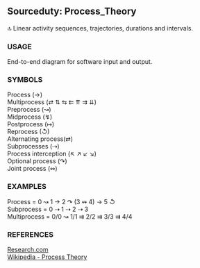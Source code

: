 ## Sourceduty: Process_Theory

🔝 Linear activity sequences, trajectories, durations and intervals.

### USAGE

End-to-end diagram for software input and output.

### SYMBOLS

Process (→)
<br />
Multiprocess (⇄ ⇅ ⇆ ⇇ ⇈ ⇉ ⇊)
<br />
Preprocess (↝) 
<br />
Midprocess (↯) 
<br />
Postprocess (↦)
<br />
Reprocess (↺)
<br />
Alternating process(⇄)
<br />
Subprocesses (⇢)
<br />
Process interception (↖ ↗ ↙ ↘)
<br />
Optional process (↷)
<br />
Joint process (↭)

### EXAMPLES

Process = 0 ↝ 1 → 2 ↷ (3 ↭ 4) → 5 ↺
<br />
Subprocess = 0 ⇢ 1 ⇢ 2 ⇢ 3
<br />
Multiprocess = 0/0 ↝ 1/1 ⇉ 2/2 ⇉ 3/3 ⇉ 4/4 

### REFERENCES

[Research.com](https://research.com/education/what-is-information-processing-theory)
<br />
[Wikipedia - Process Theory](https://en.wikipedia.org/wiki/Process_theory)
